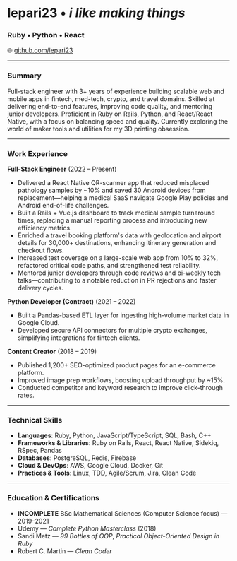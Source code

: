 # lepari23 • _i like making things_
### Ruby • Python • React

🌐 [github.com/lepari23](https://github.com/lepari23)

---

### Summary

Full-stack engineer with 3+ years of experience building scalable web and mobile apps in fintech, med-tech, crypto, and travel domains. Skilled at delivering end-to-end features, improving code quality, and mentoring junior developers. Proficient in Ruby on Rails, Python, and React/React Native, with a focus on balancing speed and quality. Currently exploring the world of maker tools and utilities for my 3D printing obsession.

---

### Work Experience

**Full-Stack Engineer** (2022 – Present)

* Delivered a React Native QR-scanner app that reduced misplaced pathology samples by ~10% and saved 30 Android devices from replacement—helping a medical SaaS navigate Google Play policies and Android end-of-life challenges.
* Built a Rails + Vue.js dashboard to track medical sample turnaround times, replacing a manual reporting process and introducing new efficiency metrics.
* Enriched a travel booking platform's data with geolocation and airport details for 30,000+ destinations, enhancing itinerary generation and checkout flows.
* Increased test coverage on a large-scale web app from 10% to 32%, refactored critical code paths, and strengthened test reliability.
* Mentored junior developers through code reviews and bi-weekly tech talks—contributing to a notable reduction in PR rejections and faster delivery cycles.

**Python Developer (Contract)** (2021 – 2022)

* Built a Pandas-based ETL layer for ingesting high-volume market data in Google Cloud.
* Developed secure API connectors for multiple crypto exchanges, simplifying integrations for fintech clients.

**Content Creator** (2018 – 2019)

* Published 1,200+ SEO-optimized product pages for an e-commerce platform.
* Improved image prep workflows, boosting upload throughput by ~15%.
* Conducted competitor and keyword research to improve click-through rates.

---

### Technical Skills

* **Languages**: Ruby, Python, JavaScript/TypeScript, SQL, Bash, C++
* **Frameworks & Libraries**: Ruby on Rails, React, React Native, Sidekiq, RSpec, Pandas
* **Databases**: PostgreSQL, Redis, Firebase
* **Cloud & DevOps**: AWS, Google Cloud, Docker, Git
* **Practices & Tools**: Linux, TDD, Agile/Scrum, Jira, Clean Code

---

### Education & Certifications

* **INCOMPLETE** BSc Mathematical Sciences (Computer Science focus) — 2019–2021
* Udemy — *Complete Python Masterclass* (2018)
* Sandi Metz — *99 Bottles of OOP*, *Practical Object-Oriented Design in Ruby*
* Robert C. Martin — *Clean Coder*